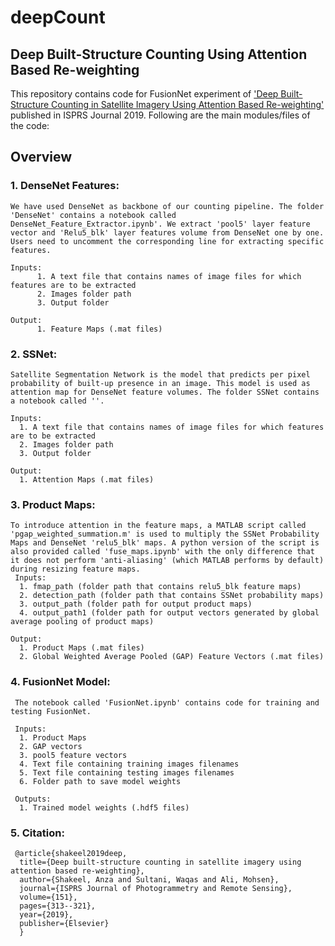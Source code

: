 # deepCount
## Deep Built-Structure Counting Using Attention Based Re-weighting

This repository contains code for FusionNet experiment of ['Deep Built-Structure Counting in Satellite Imagery Using Attention Based Re-weighting'](https://www.researchgate.net/publication/332139732_Deep_Built-Structure_Counting_in_Satellite_Imagery_Using_Attention_Based_Re-Weighting) published in ISPRS Journal 2019. Following are the main modules/files of the code:
## Overview
### 1. DenseNet Features:
    We have used DenseNet as backbone of our counting pipeline. The folder 'DenseNet' contains a notebook called DenseNet_Feature_Extractor.ipynb'. We extract 'pool5' layer feature vector and 'Relu5_blk' layer features volume from DenseNet one by one. Users need to uncomment the corresponding line for extracting specific features.
    
    Inputs:
          1. A text file that contains names of image files for which features are to be extracted
          2. Images folder path
          3. Output folder
      
    Output:
          1. Feature Maps (.mat files)
      
### 2. SSNet:
    Satellite Segmentation Network is the model that predicts per pixel probability of built-up presence in an image. This model is used as attention map for DenseNet feature volumes. The folder SSNet contains a notebook called ''.
    
    Inputs:
      1. A text file that contains names of image files for which features are to be extracted
      2. Images folder path
      3. Output folder
      
    Output:
      1. Attention Maps (.mat files)
      
### 3. Product Maps:
    To introduce attention in the feature maps, a MATLAB script called 'pgap_weighted_summation.m' is used to multiply the SSNet Probability Maps and DenseNet 'relu5_blk' maps. A python version of the script is also provided called 'fuse_maps.ipynb' with the only difference that it does not perform 'anti-aliasing' (which MATLAB performs by default) during resizing feature maps.
     Inputs:
      1. fmap_path (folder path that contains relu5_blk feature maps)
      2. detection_path (folder path that contains SSNet probability maps)
      3. output_path (folder path for output product maps)
      4. output_path1 (folder path for output vectors generated by global average pooling of product maps)
      
    Output:
      1. Product Maps (.mat files)
      2. Global Weighted Average Pooled (GAP) Feature Vectors (.mat files)
      
 ### 4. FusionNet Model:
     The notebook called 'FusionNet.ipynb' contains code for training and testing FusionNet.
     
     Inputs:
      1. Product Maps
      2. GAP vectors
      3. pool5 feature vectors
      4. Text file containing training images filenames
      5. Text file containing testing images filenames
      6. Folder path to save model weights
      
     Outputs:
      1. Trained model weights (.hdf5 files)
      
      
 ### 5. Citation:
     @article{shakeel2019deep,
      title={Deep built-structure counting in satellite imagery using attention based re-weighting},
      author={Shakeel, Anza and Sultani, Waqas and Ali, Mohsen},
      journal={ISPRS Journal of Photogrammetry and Remote Sensing},
      volume={151},
      pages={313--321},
      year={2019},
      publisher={Elsevier}
      }
 
      
